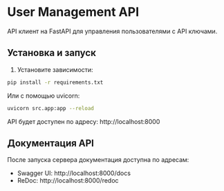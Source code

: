 # User Management API

API клиент на FastAPI для управления пользователями с API ключами.

## Установка и запуск

1. Установите зависимости:
```bash
pip install -r requirements.txt
```

Или с помощью uvicorn:
```bash
uvicorn src.app:app --reload
```

API будет доступен по адресу: http://localhost:8000

## Документация API

После запуска сервера документация доступна по адресам:
- Swagger UI: http://localhost:8000/docs
- ReDoc: http://localhost:8000/redoc
